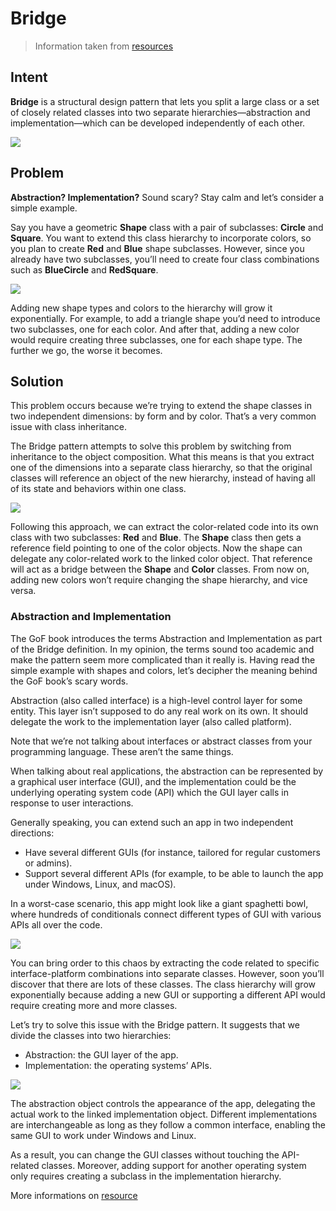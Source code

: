 # Bridge

> Information taken from [resources](https://refactoring.guru/design-patterns/bridge)

## Intent

**Bridge** is a structural design pattern that lets you split a large class or a set of closely related classes into two separate hierarchies—abstraction and implementation—which can be developed independently of each other.

![](https://refactoring.guru/images/patterns/content/bridge/bridge.png?id=bd543d4fb32e11647767301581a5ad54)

## Problem

__Abstraction? Implementation?__ Sound scary? Stay calm and let’s consider a simple example.

Say you have a geometric **Shape** class with a pair of subclasses: **Circle** and **Square**. You want to extend this class hierarchy to incorporate colors, so you plan to create **Red** and **Blue** shape subclasses. However, since you already have two subclasses, you’ll need to create four class combinations such as **BlueCircle** and **RedSquare**.

![](https://refactoring.guru/images/patterns/diagrams/bridge/problem-en.png?id=81f8ed6e6f5d673e15203b22a7a3c502)

Adding new shape types and colors to the hierarchy will grow it exponentially. For example, to add a triangle shape you’d need to introduce two subclasses, one for each color. And after that, adding a new color would require creating three subclasses, one for each shape type. The further we go, the worse it becomes.

## Solution

This problem occurs because we’re trying to extend the shape classes in two independent dimensions: by form and by color. That’s a very common issue with class inheritance.

The Bridge pattern attempts to solve this problem by switching from inheritance to the object composition. What this means is that you extract one of the dimensions into a separate class hierarchy, so that the original classes will reference an object of the new hierarchy, instead of having all of its state and behaviors within one class.

![](https://refactoring.guru/images/patterns/diagrams/bridge/solution-en.png?id=b72caae18c400d6088072f2f3adda7cd)

Following this approach, we can extract the color-related code into its own class with two subclasses: **Red** and **Blue**. The **Shape** class then gets a reference field pointing to one of the color objects. Now the shape can delegate any color-related work to the linked color object. That reference will act as a bridge between the **Shape** and **Color** classes. From now on, adding new colors won’t require changing the shape hierarchy, and vice versa.

### Abstraction and Implementation

The GoF book introduces the terms Abstraction and Implementation as part of the Bridge definition. In my opinion, the terms sound too academic and make the pattern seem more complicated than it really is. Having read the simple example with shapes and colors, let’s decipher the meaning behind the GoF book’s scary words.

Abstraction (also called interface) is a high-level control layer for some entity. This layer isn’t supposed to do any real work on its own. It should delegate the work to the implementation layer (also called platform).

Note that we’re not talking about interfaces or abstract classes from your programming language. These aren’t the same things.

When talking about real applications, the abstraction can be represented by a graphical user interface (GUI), and the implementation could be the underlying operating system code (API) which the GUI layer calls in response to user interactions.

Generally speaking, you can extend such an app in two independent directions:

- Have several different GUIs (for instance, tailored for regular customers or admins).
- Support several different APIs (for example, to be able to launch the app under Windows, Linux, and macOS).

In a worst-case scenario, this app might look like a giant spaghetti bowl, where hundreds of conditionals connect different types of GUI with various APIs all over the code.

![](https://refactoring.guru/images/patterns/content/bridge/bridge-3-en.png?id=15b8262114938f7bef6602af33f0a62e)

You can bring order to this chaos by extracting the code related to specific interface-platform combinations into separate classes. However, soon you’ll discover that there are lots of these classes. The class hierarchy will grow exponentially because adding a new GUI or supporting a different API would require creating more and more classes.

Let’s try to solve this issue with the Bridge pattern. It suggests that we divide the classes into two hierarchies:

- Abstraction: the GUI layer of the app.
- Implementation: the operating systems’ APIs.

![](https://refactoring.guru/images/patterns/content/bridge/bridge-2-en.png?id=5c5aef57ca6aa8c3c97fd8922fc8bb58)

The abstraction object controls the appearance of the app, delegating the actual work to the linked implementation object. Different implementations are interchangeable as long as they follow a common interface, enabling the same GUI to work under Windows and Linux.

As a result, you can change the GUI classes without touching the API-related classes. Moreover, adding support for another operating system only requires creating a subclass in the implementation hierarchy.

More informations on [resource](https://refactoring.guru/design-patterns/bridge)